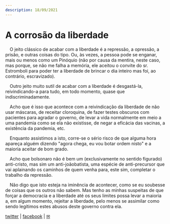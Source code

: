 ```yaml
---
description: 18/09/2021
---
```


# A corrosão da liberdade

<p>&emsp;O jeito clássico de acabar com a liberdade é a repressão, a opressão, a prisão, e outras coisas do tipo. Ou, às vezes, a pessoa pode se enganar, mais ou menos como um Pinóquio (não por causa da mentira, neste caso, mas porque, se não me falha a memória, ele aceitou o convite do sr. Estromboli para poder ter a liberdade de brincar o dia inteiro mas foi, ao contrário, escravizado).</p>
<p>&emsp;Outro jeito muito sutil de acabar com a liberdade é desgastá-la, reivindicando-a para tudo, em todo momento, quase que indiscriminadamente.</p>
<p>&emsp;Acho que é isso que acontece com a reivindicação da liberdade de não usar máscaras, de receitar cloroquina, de fazer testes obscuros com pacientes para agradar o governo, de levar a vida normalmente em meio a uma pandemia como se ela não existisse, de negar a eficácia das vacinas, a existência da pandemia, etc.</p>
<p>&emsp;Enquanto assistimos a isto, corre-se o sério risco de que alguma hora apareça alguém dizendo "agora chega, eu vou botar ordem nisto" e a maioria aceitar de bom grado.</p>
<p>&emsp;Acho que bolsonaro não é bem um (exclusivamente no sentido figurado) anti-cristo, mas sim um anti-joãobatista, uma espécie de anti-precursor que vai aplainando os caminhos de quem venha para, este sim, completar o trabalho da repressão.</p>
<p>&emsp;Não digo que isto esteja na iminência de acontecer, como se eu soubesse de coisas que os outros não sabem. Mas tenho as minhas suspeitas de que forçar a democracia e a liberdade até os seus limites possa levar a maioria a, em algum momento, rejeitar a liberdade, pelo menos se assimilar como sendo legítimos estes abusos deste governo contra ela.</p>

[twitter](https://twitter.com/mrclmlt) | [facebook](https://www.facebook.com/mrclmlt) | [✉](mailto:mrclmlt@gmail.com)
